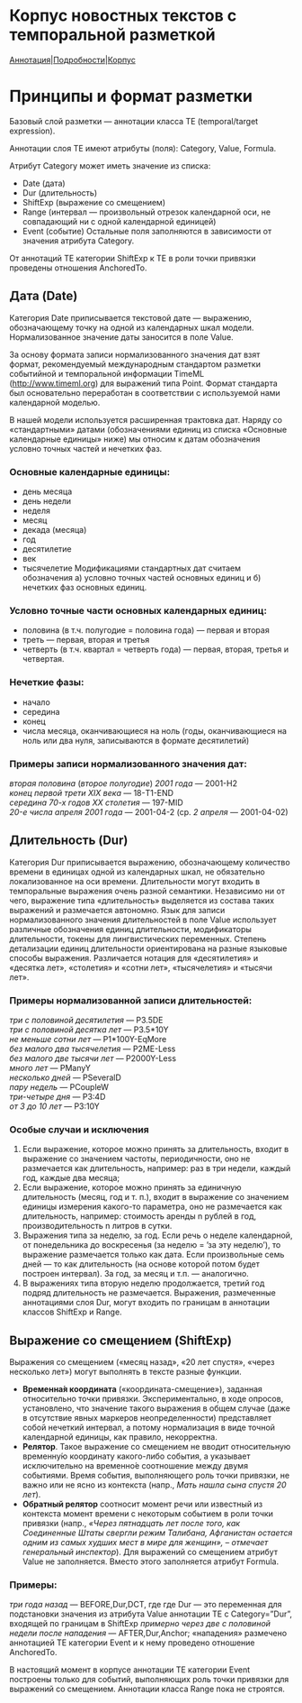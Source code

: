 # Корпус новостных текстов с темпоральной разметкой

[Аннотация](https://yes2helen.github.io/RuTimeCor/index.html)|[Подробности](https://yes2helen.github.io/RuTimeCor/details.html)|[Корпус](https://yes2helen.github.io/RuTimeCor/files.html)

# Принципы и формат разметки

Базовый слой разметки — аннотации класса TE (temporal/target expression).  

Аннотации слоя TE имеют атрибуты (поля): Category, Value, Formula.  

Атрибут Category может иметь значение из списка:
- Date (дата)
- Dur (длительность) 
- ShiftExp (выражение со смещением) 
- Range (интервал — произвольный отрезок календарной оси, не совпадающий ни с одной календарной единицей) 
- Event (событие)
Остальные поля заполняются в зависимости от значения атрибута Category.

От аннотаций TE категории ShiftExp к TE в роли точки привязки проведены отношения AnchoredTo. 

## Дата (Date)

Категория Date приписывается текстовой дате — выражению, обозначающему точку на одной из календарных шкал модели. Нормализованное значение даты заносится в поле Value.  

За основу формата записи нормализованного значения дат взят формат, рекомендуемый международным стандартом разметки событийной и темпоральной информации TimeML (http://www.timeml.org) для выражений типа Point. Формат стандарта был основательно переработан в соответствии с используемой нами календарной моделью. 

В нашей модели используется расширенная трактовка дат. Наряду со «стандартными» датами (обозначениями единиц из списка «Основные календарные единицы» ниже) мы относим к датам обозначения условно точных частей и нечетких фаз. 

### Основные календарные единицы:
- день месяца
- день недели
- неделя
- месяц
- декада (месяца)
- год
- десятилетие 
- век
- тысячелетие
Модификациями стандартных дат считаем обозначения а) условно точных частей основных единиц и б) нечетких фаз основных единиц.

### Условно точные части основных календарных единиц:
- половина (в т.ч. полугодие = половина года) — первая и вторая
- треть — первая, вторая и третья 
- четверть (в т.ч. квартал = четверть года) — первая, вторая, третья и четвертая.

### Нечеткие фазы:
- начало
- середина
- конец 
- числа месяца, оканчивающиеся на ноль (годы, оканчивающиеся на ноль или два нуля, записываются в формате десятилетий)

### Примеры записи нормализованного значения дат:

*вторая половина* (*второе полугодие*) *2001 года* — 2001-H2  
*конец первой трети XIX века* — 18-T1-END  
*середина 70-х годов XX столетия* — 197-MID  
*20-е числа апреля 2001 года* — 2001-04-2 (ср. *2 апреля* — 2001-04-02)

## Длительность (Dur)
Категория Dur приписывается выражению, обозначающему количество времени в единицах одной из календарных шкал, не обязательно локализованное на оси времени. 
Длительности могут входить в темпоральные выражения очень разной семантики. Независимо ни от чего, выражение типа «длительность» выделяется из состава таких выражений и размечается автономно. 
Язык для записи нормализованного значения длительностей в поле Value использует различные обозначения единиц длительности, модификаторы длительности, токены для лингвистических переменных. 
Степень детализации единиц длительности ориентирована на разные языковые способы выражения. Различается нотация для «десятилетия» и «десятка лет», «столетия» и «сотни лет», «тысячелетия» и «тысячи лет». 

### Примеры нормализованной записи длительностей: 
*три с половиной десятилетия* — P3.5DE  
*три с половиной десятка лет* — P3.5\*10Y  
*не меньше сотни лет* — P1\*100Y-EqMore  
*без малого два тысячелетия* — P2ME-Less  
*без малого две тысячи лет* — P2000Y-Less  
*много лет* — PManyY  
*несколько дней* — PSeveralD  
*пару недель* — PCoupleW  
*три-четыре дня* — P3:4D  
*от 3 до 10 лет* — P3:10Y  

### Особые случаи и исключения
1. Если выражение, которое можно принять за длительность, входит в выражение со значением частоты, периодичности, оно не размечается как длительность, например: раз в три недели, каждый год, каждые два месяца;
2. Если выражение, которое можно принять за единичную длительность (месяц, год и т. п.), входит в выражение со значением единицы измерения какого-то параметра, оно не размечается как длительность, например: стоимость аренды n рублей в год, производительность n литров в сутки. 
3. Выражения типа за неделю, за год. Если речь о неделе календарной, от понедельника до воскресенья (за неделю = ’за эту неделю’), то выражение размечается только как дата. Если произвольные семь дней — то как длительность (на основе которой потом будет построен интервал). За год, за месяц и т.п. — аналогично. 
4. В выражениях типа вторую неделю продолжается, третий год подряд длительность не  размечается. 
Выражения, размеченные аннотациями слоя Dur, могут входить по границам в аннотации классов ShiftExp и Range. 

## Выражение со смещением (ShiftExp)
Выражения со смещением («месяц назад», «20 лет спустя», «через несколько лет») могут выполнять в тексте разные функции. 
- **Временна́я координата** («координата-смещение»), заданная относительно точки привязки. Экспериментально, в ходе опросов, установлено, что значение такого выражения в общем случае (даже в отсутствие явных маркеров неопределенности) представляет собой нечеткий интервал, а потому нормализация в виде точной календарной единицы, как правило, некорректна. 
- **Релятор**. Такое выражение со смещением не вводит относительную временну́ю координату какого-либо события, а указывает исключительно на временно́е соотношение между двумя событиями. Время события, выполняющего роль точки привязки, не важно или не ясно из контекста (напр., *Мать нашла сына спустя 20 лет*). 
- **Обратный релятор** соотносит момент речи или известный из контекста момент времени с некоторым событием в роли точки привязки (напр., *«Через пятнадцать лет после того, как Соединенные Штаты свергли режим Талибана, Афганистан остается одним из самых худших мест в мире для женщин», – отмечает генеральный инспектор*).
Для выражений со смещением атрибут Value не заполняется. Вместо этого заполняется атрибут Formula. 

### Примеры: 
*три года назад* — BEFORE,Dur,DCT, где где Dur — это переменная для подстановки значения из атрибута Value аннотации TE c Category=”Dur”, входящей по границам в ShiftExp
*примерно через две с половиной недели после нападения*  — AFTER,Dur,Anchor; «нападения» размечено аннотацией TE категории Event и к нему проведено отношение AnchoredTo.

В настоящий момент в корпусе аннотации TE категории Event построены только для событий, выполняющих роль точки привязки для выражений со смещением. Аннотации класса Range пока не строятся. 


